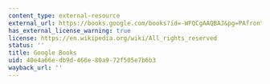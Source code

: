 ```yaml
---
content_type: external-resource
external_url: https://books.google.com/books?id=-WFQCgAAQBAJ&pg=PAfrontcover#v=onepage&q&f=false
has_external_license_warning: true
license: https://en.wikipedia.org/wiki/All_rights_reserved
status: ''
title: Google Books
uid: 40e4a66e-db9d-466e-80a9-72f505e7b6b3
wayback_url: ''
---
```

